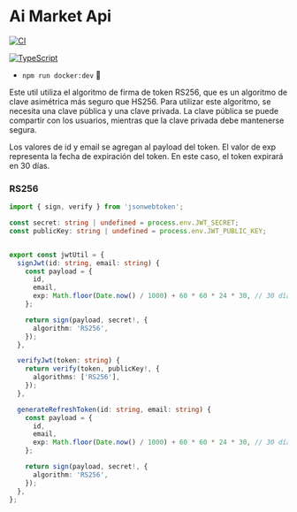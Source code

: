 # Ai Market Api


[![CI][build-badge]][build-url]

[![TypeScript][typescript-badge]][typescript-url]

- `npm run docker:dev` 🚀

Este util utiliza el algoritmo de firma de token RS256, que es un algoritmo de clave asimétrica más seguro que HS256. Para utilizar este algoritmo, se necesita una clave pública y una clave privada. La clave pública se puede compartir con los usuarios, mientras que la clave privada debe mantenerse segura.

Los valores de id y email se agregan al payload del token. El valor de exp representa la fecha de expiración del token. En este caso, el token expirará en 30 días.

### RS256
```ts
import { sign, verify } from 'jsonwebtoken';

const secret: string | undefined = process.env.JWT_SECRET;
const publicKey: string | undefined = process.env.JWT_PUBLIC_KEY;


export const jwtUtil = {
  signJwt(id: string, email: string) {
    const payload = {
      id,
      email,
      exp: Math.floor(Date.now() / 1000) + 60 * 60 * 24 * 30, // 30 días
    };

    return sign(payload, secret!, {
      algorithm: 'RS256',
    });
  },

  verifyJwt(token: string) {
    return verify(token, publicKey!, {
      algorithms: ['RS256'],
    });
  },

  generateRefreshToken(id: string, email: string) {
    const payload = {
      id,
      email,
      exp: Math.floor(Date.now() / 1000) + 60 * 60 * 24 * 30, // 30 días
    };

    return sign(payload, secret!, {
      algorithm: 'RS256',
    });
  },
};
```
[build-badge]: https://github.com/mkosir/express-typescript-typeorm-boilerplate/actions/workflows/main.yml/badge.svg
[build-url]: https://github.com/mkosir/express-typescript-typeorm-boilerplate/actions/workflows/main.yml
[typescript-badge]: https://badges.frapsoft.com/typescript/code/typescript.svg?v=101
[typescript-url]: https://github.com/microsoft/TypeScript
